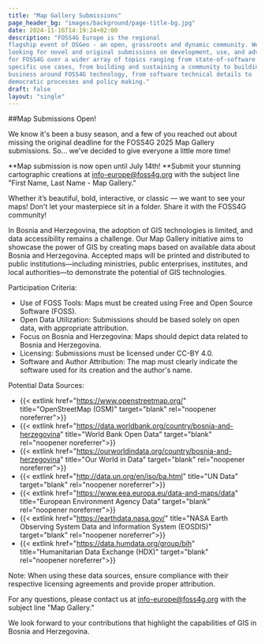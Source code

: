 ```yaml
---
title: "Map Gallery Submissions"
page_header_bg: "images/background/page-title-bg.jpg"
date: 2024-11-16T14:19:24+02:00
description: "FOSS4G Europe is the regional
flagship event of OSGeo - an open, grassroots and dynamic community. We are
looking for novel and original submissions on development, use, and advocacy
for FOSS4G over a wider array of topics ranging from state-of-software to
specific use cases, from building and sustaining a community to building a
business around FOSS4G technology, from software technical details to
democratic processes and policy making."
draft: false
layout: "single"
---
```


##Map Submissions Open!

We know it's been a busy season, and a few of you reached out about
missing the original deadline for the FOSS4G 2025 Map Gallery 
submissions. So... we’ve decided to give everyone a little more time!

**Map submission is now open until July 14th!
**Submit your stunning cartographic creations at info-europe@foss4g.org with the subject
line "First Name, Last Name - Map Gallery."

Whether it’s beautiful, bold, interactive, or classic — we want to see your maps!
Don't let your masterpiece sit in a folder. Share it with the FOSS4G community! 


In Bosnia and Herzegovina, the adoption of GIS technologies is limited, and
data accessibility remains a challenge. Our Map Gallery initiative aims to
showcase the power of GIS by creating maps based on available data about Bosnia
and Herzegovina. Accepted maps will be printed and distributed to public
institutions—including ministries, public enterprises, institutes, and local
authorities—to demonstrate the potential of GIS technologies.

Participation Criteria:
- Use of FOSS Tools: Maps must be created using Free and Open Source Software
(FOSS).
- Open Data Utilization: Submissions should be based solely on open data,
with appropriate attribution.
- Focus on Bosnia and Herzegovina: Maps should depict data related to
Bosnia and Herzegovina.
- Licensing: Submissions must be licensed under CC-BY 4.0.
- Software and Author Attribution: The map must clearly indicate the
software used for its creation and the author's name.

Potential Data Sources:
- {{< extlink href="https://www.openstreetmap.org/" title="OpenStreetMap (OSM)" target="blank" rel="noopener noreferrer">}}
- {{< extlink href="https://data.worldbank.org/country/bosnia-and-herzegovina" title="World Bank Open Data" target="blank" rel="noopener noreferrer">}}
- {{< extlink href="https://ourworldindata.org/country/bosnia-and-herzegovina" title="Our World in Data" target="blank" rel="noopener noreferrer">}}
- {{< extlink href="http://data.un.org/en/iso/ba.html" title="UN Data" target="blank" rel="noopener noreferrer">}}
- {{< extlink href="https://www.eea.europa.eu/data-and-maps/data" title="European Environment Agency Data" target="blank" rel="noopener noreferrer">}}
- {{< extlink href="https://earthdata.nasa.gov/" title="NASA Earth Observing System Data and Information System (EOSDIS)" target="blank" rel="noopener noreferrer">}}
- {{< extlink href="https://data.humdata.org/group/bih" title="Humanitarian Data Exchange (HDX)" target="blank" rel="noopener noreferrer">}}


Note: When using these data sources, ensure compliance with their respective
licensing agreements and provide proper attribution.

For any questions, please contact us at info-europe@foss4g.org with the subject
line "Map Gallery."

We look forward to your contributions that highlight the capabilities of GIS
in Bosnia and Herzegovina.
